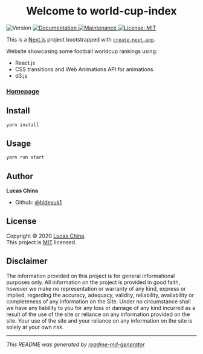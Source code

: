 <h1 align="center">Welcome to world-cup-index</h1>
<p>
  <img alt="Version" src="https://img.shields.io/badge/version-0.1.0-blue.svg?cacheSeconds=2592000" />
  <a href="https://github.com/hideyuk1/football-world-cup-rankings#readme" target="_blank">
    <img alt="Documentation" src="https://img.shields.io/badge/documentation-yes-brightgreen.svg" />
  </a>
  <a href="https://github.com/hideyuk1/football-world-cup-rankings/graphs/commit-activity" target="_blank">
    <img alt="Maintenance" src="https://img.shields.io/badge/Maintained%3F-yes-green.svg" />
  </a>
  <a href="https://github.com/hideyuk1/football-world-cup-rankings/blob/master/LICENSE" target="_blank">
    <img alt="License: MIT" src="https://img.shields.io/github/license/hideyuk1/world-cup-index" />
  </a>
</p>


This is a [Next.js](https://nextjs.org/) project bootstrapped with [`create-next-app`](https://github.com/vercel/next.js/tree/canary/packages/create-next-app).

Website showcasing some football worldcup rankings using:
- React.js
- CSS transitions and Web Animations API for animations
- d3.js

### [Homepage](https://react-kanto-pokedex.vercel.app/)

## Install

```sh
yarn install
```

## Usage

```sh
yarn run start
```

## Author

**Lucas China**

* Github: [@hideyuk1](https://github.com/hideyuk1)


## License

Copyright © 2020 [Lucas China](https://github.com/hideyuk1).<br />
This project is [MIT](https://github.com/hideyuk1/football-world-cup-rankings/blob/master/LICENSE) licensed.

## Disclaimer

The information provided on this project is for general informational purposes only.
All information on the project is provided in good faith, however we make no representation or
warranty of any kind, express or implied, regarding the accuracy, adequacy, validity,
reliability, availability or completeness of any information on the Site. Under no
circumstance shall we have any liability to you for any loss or damage of any kind incurred
as a result of the use of the site or reliance on any information provided on the site. Your
use of the site and your reliance on any information on the site is solely at your own risk.

***
_This README was generated by [readme-md-generator](https://github.com/kefranabg/readme-md-generator)_